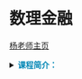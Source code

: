 # 数理金融

[杨老师主页](https://faculty.sustech.edu.cn/?tagid=yangzj&iscss=1&snapid=1&orderby=date&go=1)

<details>
<summary><font color= '#0086B5'><b>课程简介：</b></font></summary>

数理金融课程一般比较数学化，这门课程侧重阐述经济思想和金融逻辑，数学是经济思想和金融逻辑的另一种严格和精确的陈述方式，数学模型是阐述经济金融规律的语言工具。课程内容选取与一般国内外数理金融教材也有一定的差别，侧重金融理论涉及的核心知识，讲述资产定价基本定理、公司金融理论、福利经济学定理、公司证券定价方法、公司资本结构理论、实物期权方法，也涉及证券设计和契约设计等前沿金融理论，还会简要概括经济金融理论中广为应用的动态优化方法。这门课程也可以称作金融经济学、金融理论、资产定价理论、金融工程、金融数学、数量金融、量化金融、分析金融。
</details>

[](_sidebar.md ':include')